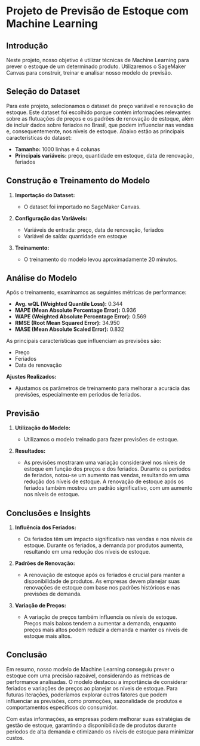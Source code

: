 # Projeto de Previsão de Estoque com Machine Learning

## Introdução

Neste projeto, nosso objetivo é utilizar técnicas de Machine Learning para prever o estoque de um determinado produto. Utilizaremos o SageMaker Canvas para construir, treinar e analisar nosso modelo de previsão.

## Seleção do Dataset

Para este projeto, selecionamos o dataset de preço variável e renovação de estoque. Este dataset foi escolhido porque contém informações relevantes sobre as flutuações de preços e os padrões de renovação de estoque, além de incluir dados sobre feriados no Brasil, que podem influenciar nas vendas e, consequentemente, nos níveis de estoque. Abaixo estão as principais características do dataset:

- **Tamanho:** 1000 linhas e 4 colunas
- **Principais variáveis:** preço, quantidade em estoque, data de renovação, feriados

## Construção e Treinamento do Modelo

1. **Importação do Dataset:**
    - O dataset foi importado no SageMaker Canvas.

2. **Configuração das Variáveis:**
    - Variáveis de entrada: preço, data de renovação, feriados
    - Variável de saída: quantidade em estoque

3. **Treinamento:**
    - O treinamento do modelo levou aproximadamente 20 minutos.

## Análise do Modelo

Após o treinamento, examinamos as seguintes métricas de performance:

- **Avg. wQL (Weighted Quantile Loss):** 0.344
- **MAPE (Mean Absolute Percentage Error):** 0.936
- **WAPE (Weighted Absolute Percentage Error):** 0.569
- **RMSE (Root Mean Squared Error):** 34.950
- **MASE (Mean Absolute Scaled Error):** 0.832

As principais características que influenciam as previsões são:

- Preço
- Feriados
- Data de renovação

**Ajustes Realizados:**

- Ajustamos os parâmetros de treinamento para melhorar a acurácia das previsões, especialmente em períodos de feriados.

## Previsão

1. **Utilização do Modelo:**
    - Utilizamos o modelo treinado para fazer previsões de estoque.

2. **Resultados:**
    - As previsões mostraram uma variação considerável nos níveis de estoque em função dos preços e dos feriados. Durante os períodos de feriados, notou-se um aumento nas vendas, resultando em uma redução dos níveis de estoque. A renovação de estoque após os feriados também mostrou um padrão significativo, com um aumento nos níveis de estoque.

## Conclusões e Insights

1. **Influência dos Feriados:**
    - Os feriados têm um impacto significativo nas vendas e nos níveis de estoque. Durante os feriados, a demanda por produtos aumenta, resultando em uma redução dos níveis de estoque.

2. **Padrões de Renovação:**
    - A renovação de estoque após os feriados é crucial para manter a disponibilidade de produtos. As empresas devem planejar suas renovações de estoque com base nos padrões históricos e nas previsões de demanda.

3. **Variação de Preços:**
    - A variação de preços também influencia os níveis de estoque. Preços mais baixos tendem a aumentar a demanda, enquanto preços mais altos podem reduzir a demanda e manter os níveis de estoque mais altos.

## Conclusão

Em resumo, nosso modelo de Machine Learning conseguiu prever o estoque com uma precisão razoável, considerando as métricas de performance analisadas. O modelo destacou a importância de considerar feriados e variações de preços ao planejar os níveis de estoque. Para futuras iterações, poderíamos explorar outros fatores que podem influenciar as previsões, como promoções, sazonalidade de produtos e comportamentos específicos do consumidor.

Com estas informações, as empresas podem melhorar suas estratégias de gestão de estoque, garantindo a disponibilidade de produtos durante períodos de alta demanda e otimizando os níveis de estoque para minimizar custos.
